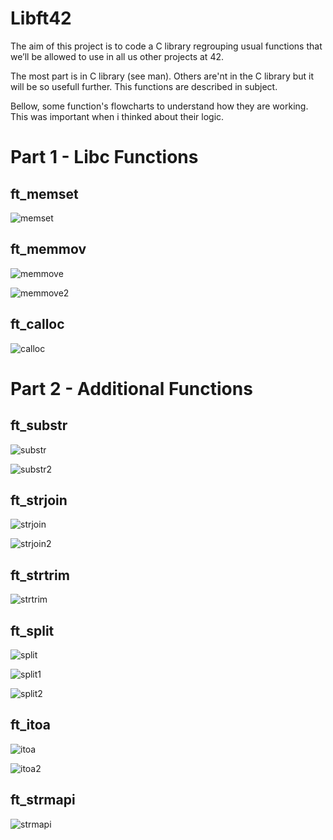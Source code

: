 # Libft42

The aim of this project is to code a C library regrouping usual functions that
we’ll be allowed to use in all us other projects at 42.

The most part is in C library (see man). 
Others are'nt in the C library but it will be so usefull further. This functions are described in subject.

Bellow, some function's flowcharts  to understand how they are working. This was important when i thinked about their logic.

<h1>Part 1 - Libc Functions</h1>

<h2>ft_memset</h2>

![memset](imgs/memset.png)


<h2>ft_memmov</h2>

![memmove](imgs/memmove.png)

![memmove2](imgs/memmove2.png)

<h2>ft_calloc</h2>

![calloc](imgs/calloc.png)


<h1>Part 2 - Additional Functions</h1>

<h2>ft_substr</h2>

![substr](imgs/substr.png)

![substr2](imgs/substr2.png)

<h2>ft_strjoin</h2>

![strjoin](imgs/strjoin.png)

![strjoin2](imgs/strjoin2.png)

<h2>ft_strtrim</h2>

![strtrim](imgs/strtrim.png)

<h2>ft_split</h2>

![split](imgs/split.png)

![split1](imgs/split1.png)

![split2](imgs/split2.png)

<h2>ft_itoa</h2>

![itoa](imgs/itoa.png)

![itoa2](imgs/itoa2.png)

<h2>ft_strmapi</h2>

![strmapi](imgs/strmapi.png)



